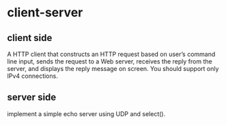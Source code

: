 # client-server

## client side
A HTTP client that constructs an HTTP request based on user’s command line input, sends the request to a Web server, receives the reply from the server, and displays the reply message on screen. You should support only IPv4 connections.

## server side
implement a simple echo server using UDP and select().
